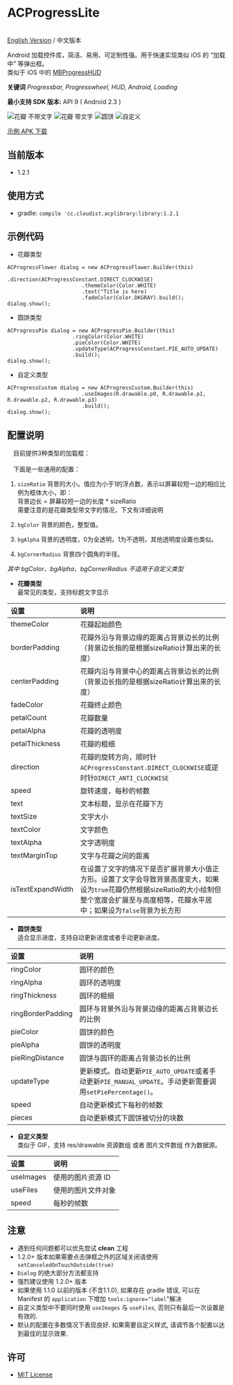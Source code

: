 # ACProgressLite

<br/>[English Version](https://github.com/Cloudist/ACProgressLite/blob/master/README.md) / 中文版本  

Android 加载控件库，简洁、易用、可定制性强。用于快速实现类似 iOS 的 “加载中” 等弹出框。  
类似于 iOS 中的 [MBProgressHUD](https://github.com/jdg/MBProgressHUD)  

**关键词** *Progressbar, Progresswheel, HUD, Android, Loading*

**最小支持 SDK 版本:** API 9 ( Android 2.3 )

![花瓣 不带文字](https://raw.githubusercontent.com/Cloudist/ACProgressLite/master/intros/screenshot_0.png)
![花瓣 带文字](https://raw.githubusercontent.com/Cloudist/ACProgressLite/master/intros/screenshot_1.png)
![圆饼](https://raw.githubusercontent.com/Cloudist/ACProgressLite/master/intros/screenshot_2.png)
![自定义](https://raw.githubusercontent.com/Cloudist/ACProgressLite/master/intros/screenshot_3.png)


[示例 APK 下载](https://raw.githubusercontent.com/Cloudist/ACProgressLite/master/intros/sample.apk)  

## 当前版本
* 1.2.1

## 使用方式
* gradle: `compile 'cc.cloudist.acplibrary:library:1.2.1`

## 示例代码
* 花瓣类型

```
ACProgressFlower dialog = new ACProgressFlower.Builder(this)
                        .direction(ACProgressConstant.DIRECT_CLOCKWISE)
                        .themeColor(Color.WHITE)
                        .text("Title is here)
                        .fadeColor(Color.DKGRAY).build();
dialog.show();
```

* 圆饼类型

```
ACProgressPie dialog = new ACProgressPie.Builder(this)
                     .ringColor(Color.WHITE)
                     .pieColor(Color.WHITE)
                     .updateType(ACProgressConstant.PIE_AUTO_UPDATE)
                     .build();
dialog.show();
```

* 自定义类型

```
ACProgressCustom dialog = new ACProgressCustom.Builder(this)
                        .useImages(R.drawable.p0, R.drawable.p1, R.drawable.p2, R.drawable.p3)
                        .build();
dialog.show();
```

## 配置说明
&emsp;目前提供3种类型的加载框：<br/>  
&emsp;下面是一些通用的配置：
1.  `sizeRatio` 背景的大小。值应为小于1的浮点数，表示以屏幕较短一边的相应比例为框体大小，即：  
背景边长 = 屏幕较短一边的长度 * sizeRatio  
需要注意的是花瓣类型带文字的情况，下文有详细说明

1.  `bgColor` 背景的颜色，整型值。
1.  `bgAlpha` 背景的透明度，0为全透明，1为不透明，其他透明度设置也类似。
1.  `bgCornerRadius` 背景四个圆角的半径。

*其中 bgColor、bgAlpha、bgCornerRadius 不适用于自定义类型*


* **花瓣类型**  
最常见的类型，支持标题文字显示

设置|说明
:------|:------------------
themeColor|花瓣起始颜色
borderPadding|花瓣外沿与背景边缘的距离占背景边长的比例（背景边长指的是根据sizeRatio计算出来的长度）
centerPadding|花瓣内沿与背景中心的距离占背景边长的比例（背景边长指的是根据sizeRatio计算出来的长度）
fadeColor|花瓣终止颜色
petalCount|花瓣数量
petalAlpha|花瓣的透明度
petalThickness|花瓣的粗细
direction|花瓣的旋转方向，顺时针`ACProgressConstant.DIRECT_CLOCKWISE`或逆时针`DIRECT_ANTI_CLOCKWISE`
speed|旋转速度，每秒的帧数
text|文本标题，显示在花瓣下方
textSize|文字大小
textColor|文字颜色
textAlpha|文字透明度
textMarginTop|文字与花瓣之间的距离
isTextExpandWidth|在设置了文字的情况下是否扩展背景大小值正方形。设置了文字会导致背景高度变大，如果设为`true`花瓣仍然根据sizeRatio的大小绘制但整个宽度会扩展至与高度相等，花瓣水平居中；如果设为`false`背景为长方形

* **圆饼类型**  
适合显示进度，支持自动更新进度或者手动更新进度。

设置|说明
:------|:------------------
ringColor|圆环的颜色
ringAlpha|圆环的透明度
ringThickness|圆环的粗细
ringBorderPadding|圆环与背景外沿与背景边缘的距离占背景边长的比例
pieColor|圆饼的颜色
pieAlpha|圆饼的透明度
pieRingDistance|圆饼与圆环的距离占背景边长的比例
updateType|更新模式。自动更新`PIE_AUTO_UPDATE`或者手动更新`PIE_MANUAL_UPDATE`。手动更新需要调用`setPiePercentage()`。
speed|自动更新模式下每秒的帧数
pieces|自动更新模式下圆饼被切分的块数


* **自定义类型**  
类似于 GIF，支持 res/drawable 资源数组 或者 图片文件数组 作为数据源。

设置|说明
:------|:------------------
useImages|使用的图片资源 ID
useFiles|使用的图片文件对象
speed|每秒的帧数

## 注意
* 遇到任何问题都可以优先尝试 **clean** 工程
* 1.2.0+ 版本如果需要点击弹框之外的区域关闭请使用`setCanceledOnTouchOutside(true)`
* `Dialog` 的绝大部分方法都支持
* 强烈建议使用 1.2.0+ 版本
* 如果使用 1.1.0 以前的版本 (不含1.1.0), 如果存在 gradle 错误, 可以在 Manifest 的 `application` 下增加 `tools:ignore="label`"解决
* 自定义类型中不要同时使用 `useImages` 与 `useFiles`, 否则只有最后一次设置是有效的.
* 默认的配置在多数情况下表现良好. 如果需要自定义样式, 请调节各个配置以达到最佳的显示效果.

## 许可
* [MIT License](http://mit-license.org/)